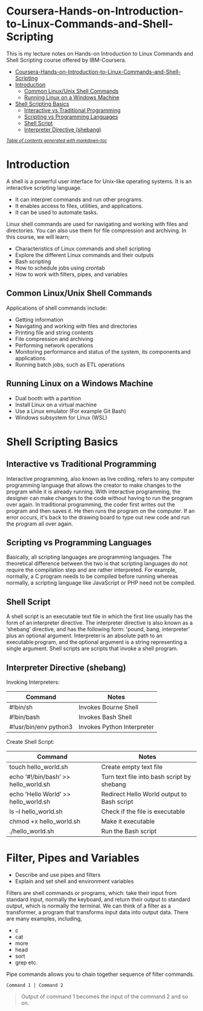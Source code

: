 # Coursera-Hands-on-Introduction-to-Linux-Commands-and-Shell-Scripting

This is my lecture notes on Hands-on Introduction to Linux Commands and Shell Scripting course offered by IBM-Coursera.

- [Coursera-Hands-on-Introduction-to-Linux-Commands-and-Shell-Scripting](#coursera-hands-on-introduction-to-linux-commands-and-shell-scripting)
- [Introduction](#introduction)
  * [Common Linux/Unix Shell Commands](#common-linux-unix-shell-commands)
  * [Running Linux on a Windows Machine](#running-linux-on-a-windows-machine)
- [Shell Scripting Basics](#shell-scripting-basics)
  * [Interactive vs Traditional Programming](#interactive-vs-traditional-programming)
  * [Scripting vs Programming Languages](#scripting-vs-programming-languages)
  * [Shell Script](#shell-script)
  * [Interpreter Directive (shebang)](#interpreter-directive--shebang-)

<small><i><a href='http://ecotrust-canada.github.io/markdown-toc/'>Table of contents generated with markdown-toc</a></i></small>


# Introduction

A shell is a powerful user interface for Unix-like operating systems. It is an interactive scripting language.
- It can interpret commands and run other programs. 
- It enables access to files, utilities, and applications. 
- It can be used to automate tasks.

Linux shell commands are used for navigating and working with files and directories. You can also use them for file compression and archiving. In this course, we will learn;
- Characteristics of Linux commands and shell scripting
- Explore the different Linux commands and their outputs
- Bash scripting
- How to schedule jobs using crontab
- How to work with filters, pipes, and variables

## Common Linux/Unix Shell Commands

Applications of shell commands include:
- Getting information
- Navigating and working with files and directories
- Printing file and string contents
- File compression and archiving
- Performing network operations
- Monitoring performance and status of the system, its components and applications
- Running batch jobs, such as ETL operations

## Running Linux on a Windows Machine

- Dual booth with a partition
- Install Linux on a virtual machine
- Use a Linux emulator (For example Git Bash)
- Windows subsystem for Linux (WSL)

# Shell Scripting Basics

## Interactive vs Traditional Programming

Interactive programming, also known as live coding, refers to any computer programming language that allows the creator to make changes to the program while it is already running. With interactive programming, the designer can make changes to the code without having to run the program over again.
In traditional programming, the coder first writes out the program and then saves it. He then runs the program on the computer. If an error occurs, it's back to the drawing board to type out new code and run the program all over again. 

## Scripting vs Programming Languages

Basically, all scripting languages are programming languages. The theoretical difference between the two is that scripting languages do not require the compilation step and are rather interpreted. For example, normally, a C program needs to be compiled before running whereas normally, a scripting language like JavaScript or PHP need not be compiled.

## Shell Script

A shell script is an executable text file in which the first line usually has the form of an interpreter directive. The interpreter directive is also known as a ‘shebang’ directive, and has the following form: 'pound, bang, interpreter' plus an optional argument. 
Interpreter is an absolute path to an executable program, and the optional argument is a string representing a single argument.
Shell scripts are scripts that invoke a shell program.

## Interpreter Directive (shebang)

Invoking Interpreters:

| Command                        	| Notes                             	|
|--------------------------------	|-----------------------------------	|
|     #!bin/sh                   	|     Invokes Bourne Shell          	|
|     #!bin/bash                 	|     Invokes Bash Shell            	|
|     #!usr/bin/env   python3    	|     Invokes Python Interpreter    	|


Create Shell Script:

| Command                                       	| Notes                                             	|
|-----------------------------------------------	|---------------------------------------------------	|
|     touch   hello_world.sh                    	|     Create empty text file                        	|
|     echo   ‘#!/bin/bash’ >> hello_world.sh    	|     Turn text file into bash script by shebang    	|
|     echo ‘Hello   World’ >> hello_world.sh    	|     Redirect Hello World output to Bash script    	|
|     ls –l   hello_world.sh                    	|     Check if the file is executable               	|
|     chmod +x   hello_world.sh                 	|     Make it executable                            	|
|     ./hello_world.sh                          	|     Run the Bash script                           	|

# Filter, Pipes and Variables

- Describe and use pipes and filters
- Explain and set shell and environment variables


Filters are shell commands or programs, which: take their input from standard input, normally the keyboard, and return their output to standard output, which is normally the terminal. We can think of a filter as a transformer, a program that transforms input data into output data. There are many examples, including, 

   - c
   - cat
   - more
   - head
   - sort
   - grep etc.

Pipe commands allows you to chain together sequence of filter commands.

```
Command 1 | Command 2 
```

> Output of command 1 becomes the input of the command 2 and so on.
